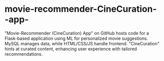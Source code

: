 # movie-recommender-CineCuration--app-
"Movie-Recommender (CineCuration) App" on GitHub hosts code for a Flask-based application using ML for personalized movie suggestions. MySQL manages data, while HTML/CSS/JS handle frontend. "CineCuration" hints at curated content, enhancing user experience with tailored recommendations.
